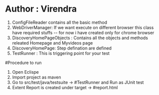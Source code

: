 # Author : Virendra

1) ConfigFileReader contains all the basic method
2) WebDriverManager: If we want execute on different browser this class have required stuffs
	-- for now i have created only for chrome browser 
3) DiscoveryHomePageObjects : Contains all the objects and methods releated Homepage and Myvideos page
4) DiscoveryHomePage: Step defination are defined
5) TestRunner : This is triggering point for your test

#Procedure to run 
1) Open Eclispe
2) Import project as maven
3) Go to src/test/java/testsuite -> #TestRunner and Run as JUnit test
4) Extent Report is created under target -> #report.html
